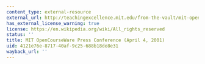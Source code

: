 ```yaml
---
content_type: external-resource
external_url: http://teachingexcellence.mit.edu/from-the-vault/mit-opencourseware-press-conference-april-4-2001
has_external_license_warning: true
license: https://en.wikipedia.org/wiki/All_rights_reserved
status: ''
title: MIT OpenCourseWare Press Conference (April 4, 2001)
uid: 4121e76e-8717-40af-9c25-688b18de8e31
wayback_url: ''
---
```


